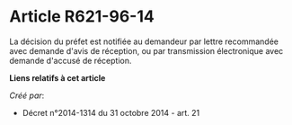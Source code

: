 # Article R621-96-14

La décision du préfet est notifiée au demandeur par lettre recommandée avec demande d'avis de réception, ou par transmission
électronique avec demande d'accusé de réception.

**Liens relatifs à cet article**

_Créé par_:

  - Décret n°2014-1314 du 31 octobre 2014 - art. 21
